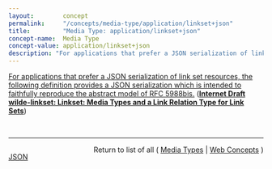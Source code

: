 ```yaml
---
layout:        concept
permalink:     "/concepts/media-type/application/linkset+json"
title:         "Media Type: application/linkset+json"
concept-name:  Media Type
concept-value: application/linkset+json
description: "For applications that prefer a JSON serialization of link set resources, the following definition provides a JSON serialization which is intended to faithfully reproduce the abstract model of RFC 5988bis."
---
```


[For applications that prefer a JSON serialization of link set resources, the following definition provides a JSON serialization which is intended to faithfully reproduce the abstract model of RFC 5988bis.](http://tools.ietf.org/html/draft-wilde-linkset#section-5.2 "Read documentation for Media Type &#34;application/linkset+json&#34;") (**[Internet Draft wilde-linkset: Linkset: Media Types and a Link Relation Type for Link Sets](/specs/IETF/I-D/wilde-linkset "This specification defines two media types and a link relation type for sets of links. The media types can be used to represents links in a standalone fashion, in one case in the native format used in the HTTP Link header, and in the other case in a JSON-based format. The link relation can be used to reference these kind of standalone link sets, so that a resource can indicate that additional links putting it into context are available someplace else. One typical scenario is when the number of links to put in  an HTTP Link header field becomes too big, and thus these links should be provided by a distinct resource.")**)

<br/>
<hr/>

<p style="float : left"><a href="./application/linkset+json.json" title="JSON representing this particular Web Concept value">JSON</a></p>
<p style="text-align: right">Return to list of all ( <a href="../media-type/">Media Types</a> | <a href="../">Web Concepts</a> )</p>
